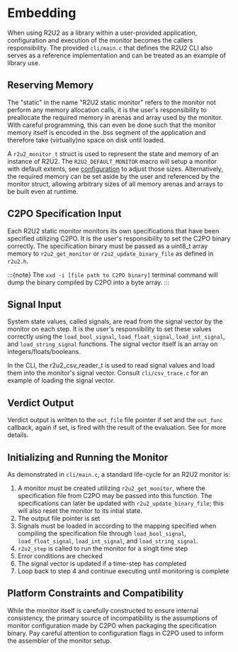 # Embedding

When using R2U2 as a library within a user-provided application, configuration and execution of the monitor becomes the callers responsibility.
The provided `cli/main.c` that defines the R2U2 CLI also serves as a reference implementation and can be treated as an example of library use.

## Reserving Memory

The "static" in the name "R2U2 static monitor" refers to the monitor not perform any memory allocation calls, it is the user's responsibility to preallocate the required memory in arenas and array used by the monitor.
With careful programming, this can even be done such that the monitor memory itself is encoded in the .bss segment of the application and therefore take (virtually)no space on disk until loaded.

A `r2u2_monitor_t` struct is used to represent the state and memory of an instance of R2U2.
The `R2U2_DEFAULT_MONITOR` macro will setup a monitor with default extents, see [configuration](./configuration.md) to adjust those sizes.
Alternatively, the required memory can be set aside by the user and referenced by the monitor struct, allowing arbitrary sizes of all memory arenas and arrays to be built even at runtime.

## C2PO Specification Input
Each R2U2 static monitor monitors its own specifications that have been specified utilizing C2PO. It is the user's responsibility to set the C2PO binary correctly. The specification binary must be passed as a uint8_t array memory
to `r2u2_get_monitor` or `r2u2_update_binary_file` as defined in `r2u2.h`.

:::{note}
The `xxd -i [file path to C2PO binary]` terminal command will dump the binary compiled by C2PO into a byte array.
:::

## Signal Input

System state values, called signals, are read from the signal vector by the monitor on each step.
It is the user's responsibility to set these values correctly using the `load_bool_signal`, `load_float_signal`, `load_int_signal`, and `load_string_signal` functions. The signal vector itself is an array on integers/floats/booleans. 

In the CLI, the r2u2_csv_reader_t is used to read signal values and load them into the monitor's signal vector.
Consult `cli/csv_trace.c` for an example of loading the signal vector.

## Verdict Output

Verdict output is written to the `out_file` file pointer if set and the `out_func` callback, again if set, is fired with the result of the evaluation.
See [](./output.md) for more details.

## Initializing and Running the Monitor

As demonstrated in `cli/main.c`, a standard life-cycle for an R2U2 monitor is:

1. A monitor must be created utilizing `r2u2_get_monitor`, where the specification file from C2PO may be passed into this function. The specifications can later be updated with `r2u2_update_binary_file`; this will also reset the monitor to its intial state.
2. The output file pointer is set
3. Signals must be loaded in according to the mapping specified when compiling the specification file through `load_bool_signal`, `load_float_signal`, `load_int_signal`, and `load_string_signal`.
4. `r2u2_step` is called to run the monitor for a singlt time step
5. Error conditions are checked
6. The signal vector is updated if a time-step has completed
7. Loop back to step 4 and continue executing until monitoring is complete


## Platform Constraints and Compatibility

While the monitor itself is carefully constructed to ensure internal consistency, the primary source of incompatibility is the assumptions of monitor configuration made by C2PO when packaging the specification binary.
Pay careful attention to configuration flags in C2PO used to inform the assembler of the monitor setup.
